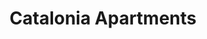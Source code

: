 ---
title: Catalonia Apartments
phone: (408) 264-0784
website: http://www.edenhousing.org/property/catalonia
management: Eden Housing Management, Inc.
location: "San Jose"
tags: []
---
